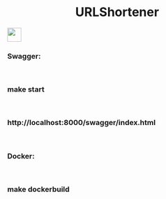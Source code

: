 <h1 align="center">URLShortener</h1>
<img src="https://github.com/blackcater/blackcater/raw/main/images/Hi.gif" height="32"/></h1>
<h3 align="left">Swagger:</h3><br />
<h3 align="left">make start</h3><br />
<h3 align="left">http://localhost:8000/swagger/index.html</h3><br />

<h3 align="left">Docker: </h3><br />
<h3 align="left">make dockerbuild</h3><br />


